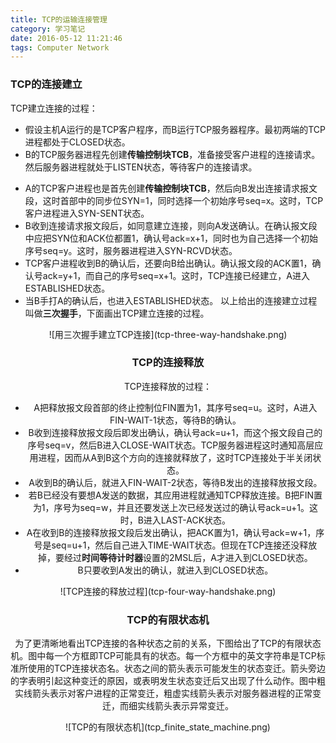 ```yaml
---
title: TCP的运输连接管理
category: 学习笔记
date: 2016-05-12 11:21:46
tags: Computer Network
---
```

### TCP的连接建立
TCP建立连接的过程：
* 假设主机A运行的是TCP客户程序，而B运行TCP服务器程序。最初两端的TCP进程都处于CLOSED状态。
* B的TCP服务器进程先创建**传输控制块TCB**，准备接受客户进程的连接请求。然后服务器进程就处于LISTEN状态，等待客户的连接请求。
<!--more-->
* A的TCP客户进程也是首先创建**传输控制块TCB**，然后向B发出连接请求报文段，这时首部中的同步位SYN=1，同时选择一个初始序号seq=x。这时，TCP客户进程进入SYN-SENT状态。
* B收到连接请求报文段后，如同意建立连接，则向A发送确认。在确认报文段中应把SYN位和ACK位都置1，确认号ack=x+1，同时也为自己选择一个初始序号seq=y。这时，服务器进程进入SYN-RCVD状态。
* TCP客户进程收到B的确认后，还要向B给出确认。确认报文段的ACK置1，确认号ack=y+1，而自己的序号seq=x+1。这时，TCP连接已经建立，A进入ESTABLISHED状态。
* 当B手打A的确认后，也进入ESTABLISHED状态。
以上给出的连接建立过程叫做**三次握手**，下面画出TCP建立连接的过程。
<div style="text-align:center">
![用三次握手建立TCP连接](tcp-three-way-handshake.png)
<div>

### TCP的连接释放
TCP连接释放的过程：
* A把释放报文段首部的终止控制位FIN置为1，其序号seq=u。这时，A进入FIN-WAIT-1状态，等待B的确认。
* B收到连接释放报文段后即发出确认，确认号ack=u+1，而这个报文段自己的序号seq=v，然后B进入CLOSE-WAIT状态。TCP服务器进程这时通知高层应用进程，因而从A到B这个方向的连接就释放了，这时TCP连接处于半关闭状态。
* A收到B的确认后，就进入FIN-WAIT-2状态，等待B发出的连接释放报文段。
* 若B已经没有要想A发送的数据，其应用进程就通知TCP释放连接。B把FIN置为1，序号为seq=w，并且还要发送上次已经发送过的确认号ack=u+1。这时，B进入LAST-ACK状态。
* A在收到B的连接释放报文段后发出确认，把ACK置为1，确认号ack=w+1，序号是seq=u+1，然后自己进入TIME-WAIT状态。但现在TCP连接还没释放掉，要经过**时间等待计时器**设置的2MSL后，A才进入到CLOSED状态。
* B只要收到A发出的确认，就进入到CLOSED状态。
<div style="text-align:center">
![TCP连接的释放过程](tcp-four-way-handshake.png)
<div>

### TCP的有限状态机
为了更清晰地看出TCP连接的各种状态之前的关系，下图给出了TCP的有限状态机。图中每一个方框即TCP可能具有的状态。每一个方框中的英文字符串是TCP标准所使用的TCP连接状态名。状态之间的箭头表示可能发生的状态变迁。箭头旁边的字表明引起这种变迁的原因，或表明发生状态变迁后又出现了什么动作。图中粗实线箭头表示对客户进程的正常变迁，粗虚实线箭头表示对服务器进程的正常变迁，而细实线箭头表示异常变迁。
<div style="text-align:center">
![TCP的有限状态机](tcp_finite_state_machine.png)
<div>
